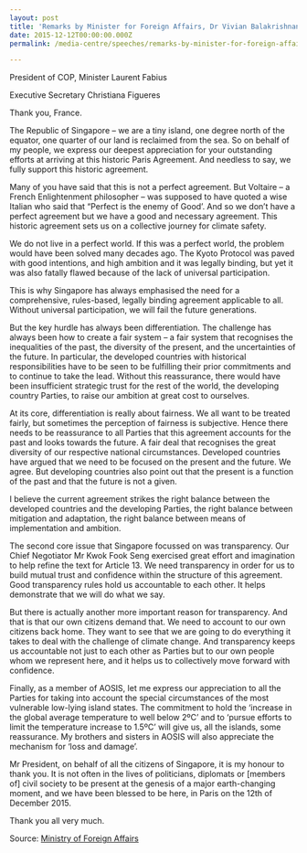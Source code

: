 ```yaml
---
layout: post
title: 'Remarks by Minister for Foreign Affairs, Dr Vivian Balakrishnan, at the Committee of Paris Session at COP-21, 12 December 2015, Paris, France'
date: 2015-12-12T00:00:00.000Z
permalink: /media-centre/speeches/remarks-by-minister-for-foreign-affairs-dr-vivian-balakrishnan-at-the-committee-of-paris-session-at-cop-21-12-december-2015-paris-france

---
```



President of COP, Minister Laurent Fabius  

Executive Secretary Christiana Figueres  

Thank you, France.  

The Republic of Singapore – we are a tiny island, one degree north of the equator, one quarter of our land is reclaimed from the sea. So on behalf of my people, we express our deepest appreciation for your outstanding efforts at arriving at this historic Paris Agreement. And needless to say, we fully support this historic agreement.

Many of you have said that this is not a perfect agreement. But Voltaire – a French Enlightenment philosopher – was supposed to have quoted a wise Italian who said that “Perfect is the enemy of Good’. And so we don’t have a perfect agreement but we have a good and necessary agreement. This historic agreement sets us on a collective journey for climate safety.

We do not live in a perfect world. If this was a perfect world, the problem would have been solved many decades ago. The Kyoto Protocol was paved with good intentions, and high ambition and it was legally binding, but yet it was also fatally flawed because of the lack of universal participation.

This is why Singapore has always emphasised the need for a comprehensive, rules-based, legally binding agreement applicable to all. Without universal participation, we will fail the future generations.

But the key hurdle has always been differentiation. The challenge has always been how to create a fair system – a fair system that recognises the inequalities of the past, the diversity of the present, and the uncertainties of the future. In particular, the developed countries with historical responsibilities have to be seen to be fulfilling their prior commitments and to continue to take the lead. Without this reassurance, there would have been insufficient strategic trust for the rest of the world, the developing country Parties, to raise our ambition at great cost to ourselves.

At its core, differentiation is really about fairness. We all want to be treated fairly, but sometimes the perception of fairness is subjective. Hence there needs to be reassurance to all Parties that this agreement accounts for the past and looks towards the future. A fair deal that recognises the great diversity of our respective national circumstances. Developed countries have argued that we need to be focused on the present and the future. We agree. But developing countries also point out that the present is a function of the past and that the future is not a given.

I believe the current agreement strikes the right balance between the developed countries and the developing Parties, the right balance between mitigation and adaptation, the right balance between means of implementation and ambition.

The second core issue that Singapore focussed on was transparency. Our Chief Negotiator Mr Kwok Fook Seng exercised great effort and imagination to help refine the text for Article 13. We need transparency in order for us to build mutual trust and confidence within the structure of this agreement. Good transparency rules hold us accountable to each other. It helps demonstrate that we will do what we say.

But there is actually another more important reason for transparency. And that is that our own citizens demand that. We need to account to our own citizens back home. They want to see that we are going to do everything it takes to deal with the challenge of climate change. And transparency keeps us accountable not just to each other as Parties but to our own people whom we represent here, and it helps us to collectively move forward with confidence.

Finally, as a member of AOSIS, let me express our appreciation to all the Parties for taking into account the special circumstances of the most vulnerable low-lying island states. The commitment to hold the ‘increase in the global average temperature to well below 2ºC’ and to ‘pursue efforts to limit the temperature increase to 1.5ºC’ will give us, all the islands, some reassurance. My brothers and sisters in AOSIS will also appreciate the mechanism for ‘loss and damage’.

Mr President, on behalf of all the citizens of Singapore, it is my honour to thank you. It is not often in the lives of politicians, diplomats or [members of] civil society to be present at the genesis of a major earth-changing moment, and we have been blessed to be here, in Paris on the 12th of December 2015.

Thank you all very much.

 

Source: [Ministry of Foreign Affairs](http://www.mfa.gov.sg/content/mfa/media_centre/press_room/pr/2015/201512/Press_20151213.html)


